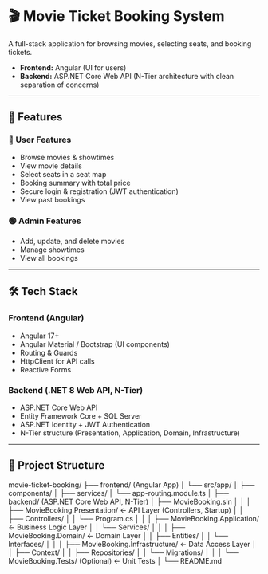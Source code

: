 # 🎬 Movie Ticket Booking System  

A full-stack application for browsing movies, selecting seats, and booking tickets.  
- **Frontend:** Angular (UI for users)  
- **Backend:** ASP.NET Core Web API (N-Tier architecture with clean separation of concerns)  

---

## 🚀 Features  

### 🔵 User Features  
- Browse movies & showtimes  
- View movie details  
- Select seats in a seat map  
- Booking summary with total price  
- Secure login & registration (JWT authentication)  
- View past bookings  

### 🟢 Admin Features  
- Add, update, and delete movies  
- Manage showtimes  
- View all bookings  

---

## 🛠 Tech Stack  

### Frontend (Angular)  
- Angular 17+  
- Angular Material / Bootstrap (UI components)  
- Routing & Guards  
- HttpClient for API calls  
- Reactive Forms  

### Backend (.NET 8 Web API, N-Tier)  
- ASP.NET Core Web API  
- Entity Framework Core + SQL Server  
- ASP.NET Identity + JWT Authentication  
- N-Tier structure (Presentation, Application, Domain, Infrastructure)  

---

## 📂 Project Structure

movie-ticket-booking/
├── frontend/                               (Angular App)
│   └── src/app/
│       ├── components/
│       ├── services/
│       └── app-routing.module.ts
│
├── backend/                                (ASP.NET Core Web API, N-Tier)
│   ├── MovieBooking.sln
│   │
│   ├── MovieBooking.Presentation/          ← API Layer (Controllers, Startup)
│   │   ├── Controllers/
│   │   └── Program.cs
│   │
│   ├── MovieBooking.Application/           ← Business Logic Layer
│   │   └── Services/
│   │
│   ├── MovieBooking.Domain/                ← Domain Layer
│   │   ├── Entities/
│   │   └── Interfaces/
│   │
│   ├── MovieBooking.Infrastructure/        ← Data Access Layer
│   │   ├── Context/
│   │   ├── Repositories/
│   │   └── Migrations/
│   │
│   └── MovieBooking.Tests/                 (Optional) ← Unit Tests
│
└── README.md

